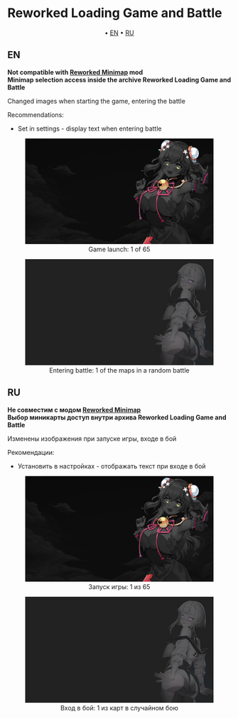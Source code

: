 # Reworked Loading Game and Battle

<p align="center">
	&bull; <a href="#en">EN</a> &bull; <a href="#ru">RU</a> 
</p>

## EN

**Not compatible with [Reworked Minimap](../reworkedminimap/) mod**  
**Minimap selection access inside the archive Reworked Loading Game and Battle**

Changed images when starting the game, entering the battle

Recommendations:
- Set in settings - display text when entering battle

<figure style="text-align: center;">
  <img src="./assets/images/1ofgame.png" alt="Preview"/>
  <figcaption>Game launch: 1 of 65</figcaption>
</figure>
<figure style="text-align: center;">
  <img src="./assets/images/1ofmaps.png" alt="Preview"/>
  <figcaption>Entering battle: 1 of the maps in a random battle</figcaption>
</figure>

## RU

**Не совместим с модом [Reworked Minimap](../reworkedminimap/)**  
**Выбор миникарты доступ внутри архива Reworked Loading Game and Battle**

Изменены изображения при запуске игры, входе в бой

Рекомендации:
- Установить в настройках - отображать текст при входе в бой

<figure style="text-align: center;">
  <img src="./assets/images/1ofgame.png" alt="Preview"/>
  <figcaption>Запуск игры: 1 из 65</figcaption>
</figure>
<figure style="text-align: center;">
  <img src="./assets/images/1ofmaps.png" alt="Preview"/>
  <figcaption>Вход в бой: 1 из карт в случайном бою</figcaption>
</figure>
